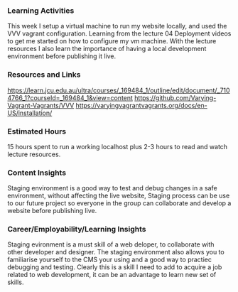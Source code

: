 ### Learning Activities

This week I setup a virtual machine to run my website locally, and used the VVV vagrant configuration.
Learning from the lecture 04 Deployment videos to get me started on how to configure my vm machine. With
the lecture resources I also learn the importance of having a local development environment before publishing it live.

### Resources and Links

https://learn.jcu.edu.au/ultra/courses/_169484_1/outline/edit/document/_7104766_1?courseId=_169484_1&view=content
https://github.com/Varying-Vagrant-Vagrants/VVV
https://varyingvagrantvagrants.org/docs/en-US/installation/

### Estimated Hours

15 hours spent to run a working localhost plus 2-3 hours to read and watch lecture resources.

### Content Insights

Staging environment is a good way to test and debug changes in a safe environment, without affecting the live 
website, Staging process can be use to our future project so everyone in the group can collaborate and develop 
a website before publishing live.

### Career/Employability/Learning Insights

Staging evironment is a must skill of a web deloper, to collaborate with other developer and designer. The staging
environment also allows you to familiarise yourself to the CMS your using and a good way to practiec debugging and testing.
Clearly this is a skill I need to add to acquire a job related to web development, it can be an advantage to learn new set of skills.
